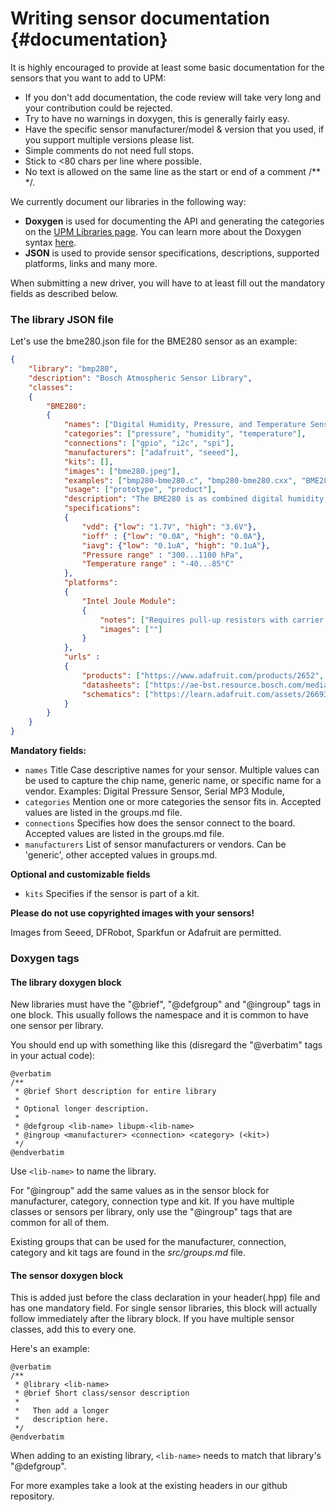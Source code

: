 Writing sensor documentation                        {#documentation}
=====================

It is highly encouraged to provide at least some basic documentation for the
sensors that you want to add to UPM:

- If you don't add documentation, the code review will take very long and
  your contribution could be rejected.
- Try to have no warnings in doxygen, this is generally fairly easy.
- Have the specific sensor manufacturer/model & version that you used, if you
  support multiple versions please list.
- Simple comments do not need full stops.
- Stick to <80 chars per line where possible.
- No text is allowed on the same line as the start or end of a comment /** */.

We currently document our libraries in the following way:

* **Doxygen** is used for documenting the API and generating the categories on
  the [UPM Libraries page](https://iotdk.intel.com/docs/master/upm/modules.html).
  You can learn more about the Doxygen syntax [here](http://www.stack.nl/~dimitri/doxygen/manual/docblocks.html).
* **JSON** is used to provide sensor specifications, descriptions, supported
  platforms, links and many more.

When submitting a new driver, you will have to at least fill out the mandatory
fields as described below.

### The library JSON file

Let's use the bme280.json file for the BME280 sensor as an example:

```json
{
    "library": "bmp280",
    "description": "Bosch Atmospheric Sensor Library",
    "classes":
    {
        "BME280":
        {
            "names": ["Digital Humidity, Pressure, and Temperature Sensor", "Grove Temp&Humi&Barometer Sensor", "BME280"],
            "categories": ["pressure", "humidity", "temperature"],
            "connections": ["gpio", "i2c", "spi"],
            "manufacturers": ["adafruit", "seeed"],
            "kits": [],
            "images": ["bme280.jpeg"],
            "examples": ["bmp280-bme280.c", "bmp280-bme280.cxx", "BME280_Example.java", "bme280.js", , "bme280.py"],
            "usage": ["prototype", "product"],
            "description": "The BME280 is as combined digital humidity, pressure and temperature sensor based on proven sensing principles. The sensor module is housed in an extremely compact metal-lid LGA package with a footprint of only 2.5 * 2.5 mm2 with a height of 0.93 mm. Its small dimensions and its low power consumption allow the implementation in battery driven devices such as handsets, GPS modules or watches. The BME280 is register and performance compatible to the Bosch Sensortec BMP280 digital pressure sensor",
            "specifications":
            {
                "vdd": {"low": "1.7V", "high": "3.6V"},
                "ioff" : {"low": "0.0A", "high": "0.0A"},
                "iavg": {"low": "0.1uA", "high": "0.1uA"},
                "Pressure range" : "300...1100 hPa",
                "Temperature range" : "-40...85°C"
            },
            "platforms":
            {
                "Intel Joule Module":
                {
                    "notes": ["Requires pull-up resistors with carrier board"],
                    "images": [""]
                }
            },
            "urls" :
            {
                "products": ["https://www.adafruit.com/products/2652", "https://www.seeedstudio.com/Grove-Temp%26Humi%26Barometer-Sensor-%28BME280%29-p-2653.html"],
                "datasheets": ["https://ae-bst.resource.bosch.com/media/_tech/media/datasheets/BST-BME280_DS001-11.pdf"],
                "schematics": ["https://learn.adafruit.com/assets/26693"]
            }
        }
    }
}
```

**Mandatory fields:**
- `names` Title Case descriptive names for your sensor. Multiple values can be
  used to capture the chip name, generic name, or specific name for a vendor.
  Examples: Digital Pressure Sensor, Serial MP3 Module, 
- `categories` Mention one or more categories the sensor fits in. Accepted
  values are listed in the groups.md file.
- `connections` Specifies how does the sensor connect to the board. Accepted
  values are listed in the groups.md file.
- `manufacturers` List of sensor manufacturers or vendors. Can be 'generic',
  other accepted values in groups.md.

**Optional and customizable fields**
- `kits` Specifies if the sensor is part of a kit.

**Please do not use copyrighted images with your sensors!**

Images from Seeed, DFRobot, Sparkfun or Adafruit are permitted.

### Doxygen tags

#### The library doxygen block

New libraries must have the "@brief", "@defgroup" and "@ingroup" tags in one
block. This usually follows the namespace and it is common to have one sensor
per library.

You should end up with something like this (disregard the "@verbatim" tags in
your actual code):

```
@verbatim
/**
 * @brief Short description for entire library
 *
 * Optional longer description.
 *
 * @defgroup <lib-name> libupm-<lib-name>
 * @ingroup <manufacturer> <connection> <category> (<kit>)
 */
@endverbatim
```

Use `<lib-name>` to name the library.

For "@ingroup" add the same values as in the sensor block for manufacturer,
category, connection type and kit. If you have multiple classes or sensors
per library, only use the "@ingroup" tags that are common for all of them.

Existing groups that can be used for the manufacturer, connection, category and
kit tags are found in the *src/groups.md* file.

#### The sensor doxygen block

This is added just before the class declaration in your header(.hpp) file and has
one mandatory field. For single sensor libraries, this block will actually follow
immediately after the library block. If you have multiple sensor classes, add
this to every one.

Here's an example:

```
@verbatim
/**
 * @library <lib-name>
 * @brief Short class/sensor description
 *
 *   Then add a longer
 *   description here.
 */
@endverbatim
```

When adding to an existing library, `<lib-name>` needs to match that library's
"@defgroup".

For more examples take a look at the existing headers in our github repository.
